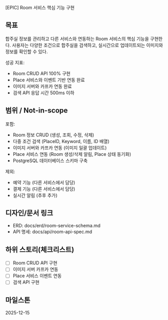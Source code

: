 [EPIC] Room 서비스 핵심 기능 구현

## 목표

합주실 정보를 관리하고 다른 서비스와 연동하는 Room 서비스의 핵심 기능을 구현한다.
사용자는 다양한 조건으로 합주실을 검색하고, 실시간으로 업데이트되는 이미지와 정보를 확인할 수 있다.

성공 지표:

- Room CRUD API 100% 구현
- Place 서비스와 이벤트 기반 연동 완료
- 이미지 서버와 카프카 연동 완료
- 검색 API 응답 시간 500ms 이하

## 범위 / Not-in-scope

포함:

- Room 정보 CRUD (생성, 조회, 수정, 삭제)
- 다중 조건 검색 (PlaceID, Keyword, 이름, ID 배열)
- 이미지 서버와 카프카 연동 (이미지 일괄 업데이트)
- Place 서비스 연동 (Room 생성/삭제 알림, Place 상태 동기화)
- PostgreSQL 데이터베이스 스키마 구축

제외:

- 예약 기능 (다른 서비스에서 담당)
- 결제 기능 (다른 서비스에서 담당)
- 실시간 알림 (추후 추가)

## 디자인/문서 링크

- ERD: docs/erd/room-service-schema.md
- API 명세: docs/api/room-api-spec.md

## 하위 스토리(체크리스트)

- [ ] Room CRUD API 구현
- [ ] 이미지 서버 카프카 연동
- [ ] Place 서비스 이벤트 연동
- [ ] 검색 API 구현

## 마일스톤

2025-12-15
